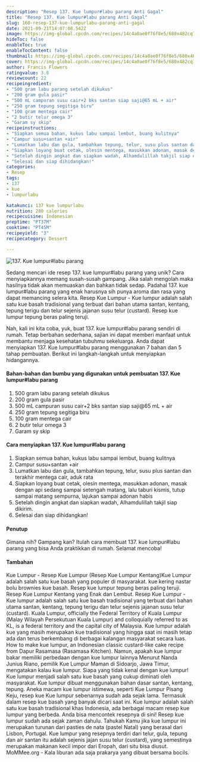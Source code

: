```yaml
---
description: "Resep 137. Kue lumpur#labu parang Anti Gagal"
title: "Resep 137. Kue lumpur#labu parang Anti Gagal"
slug: 160-resep-137-kue-lumpurlabu-parang-anti-gagal
date: 2021-09-21T14:07:08.542Z
image: https://img-global.cpcdn.com/recipes/14c4a0ae0f76f8e5/680x482cq70/137-kue-lumpurlabu-parang-foto-resep-utama.jpg
hideToc: false
enableToc: true
enableTocContent: false
thumbnail: https://img-global.cpcdn.com/recipes/14c4a0ae0f76f8e5/680x482cq70/137-kue-lumpurlabu-parang-foto-resep-utama.jpg
cover: https://img-global.cpcdn.com/recipes/14c4a0ae0f76f8e5/680x482cq70/137-kue-lumpurlabu-parang-foto-resep-utama.jpg
author: Francis Flowers
ratingvalue: 3.8
reviewcount: 22
recipeingredient:
- "500 gram labu parang setelah dikukus"
- "200 gram gula pasir"
- "500 mL campuran susu cair+2 bks santan siap saji@65 mL + air"
- "250 gram tepung segitiga biru"
- "100 gram mentega cair"
- "2 butir telur omega 3"
- "Garam sy skip"
recipeinstructions:
- "Siapkan semua bahan, kukus labu sampai lembut, buang kulitnya"
- "Campur susu+santan +air"
- "Lumatkan labu dan gula, tambahkan tepung, telur, susu plus santan dan terakhir mentega cair, aduk rata"
- "Siapkan loyang buat cetak, olesin mentega, masukkan adonan, masak dengan api sedang sampai setengah matang, lalu taburi kismis, tutup sampai matang sempurna, lajukan sampai adonan habis"
- "Setelah dingin angkat dan siapkan wadah, Alhamdulillah takjil siap dikirim."
- "Selesai dan siap dihidangkan!"
categories:
- Resep
tags:
- 137
- kue
- lumpurlabu

katakunci: 137 kue lumpurlabu 
nutrition: 280 calories
recipecuisine: Indonesian
preptime: "PT37M"
cooktime: "PT45M"
recipeyield: "3"
recipecategory: Dessert

---
```



![137. Kue lumpur#labu parang](https://img-global.cpcdn.com/recipes/14c4a0ae0f76f8e5/680x482cq70/137-kue-lumpurlabu-parang-foto-resep-utama.jpg)

Sedang mencari ide resep 137. kue lumpur#labu parang yang unik? Cara menyiapkannya memang susah-susah gampang. Jika salah mengolah maka hasilnya tidak akan memuaskan dan bahkan tidak sedap. Padahal 137. kue lumpur#labu parang yang enak harusnya sih punya aroma dan rasa yang dapat memancing selera kita.
Resep Kue Lumpur - Kue lumpur adalah salah satu kue basah tradisional yang terbuat dari bahan utama santan, kentang, tepung terigu dan telur sejenis jajanan susu telur (custard). Resep kue lumpur tepung beras paling teruji. 



Nah, kali ini kita coba, yuk, buat 137. kue lumpur#labu parang sendiri di rumah. Tetap berbahan sederhana, sajian ini dapat memberi manfaat untuk membantu menjaga kesehatan tubuhmu sekeluarga. Anda dapat menyiapkan 137. Kue lumpur#labu parang menggunakan 7 bahan dan 5 tahap pembuatan. Berikut ini langkah-langkah untuk menyiapkan hidangannya.

<!--inarticleads1-->

#### Bahan-bahan dan bumbu yang digunakan untuk pembuatan 137. Kue lumpur#labu parang

1. 500 gram labu parang setelah dikukus
1. 200 gram gula pasir
1. 500 mL campuran susu cair+2 bks santan siap saji@65 mL + air
1. 250 gram tepung segitiga biru
1. 100 gram mentega cair
1. 2 butir telur omega 3
1. Garam sy skip

<!--inarticleads2-->

#### Cara menyiapkan 137. Kue lumpur#labu parang

1. Siapkan semua bahan, kukus labu sampai lembut, buang kulitnya
1. Campur susu+santan +air
1. Lumatkan labu dan gula, tambahkan tepung, telur, susu plus santan dan terakhir mentega cair, aduk rata
1. Siapkan loyang buat cetak, olesin mentega, masukkan adonan, masak dengan api sedang sampai setengah matang, lalu taburi kismis, tutup sampai matang sempurna, lajukan sampai adonan habis
1. Setelah dingin angkat dan siapkan wadah, Alhamdulillah takjil siap dikirim.
1. Selesai dan siap dihidangkan!

#### Penutup

Gimana nih? Gampang kan? Itulah cara membuat 137. kue lumpur#labu parang yang bisa Anda praktikkan di rumah. Selamat mencoba!

#### Tambahan

Kue Lumpur - Resep Kue Lumpur (Resep Kue Lumpur Kentang)Kue Lumpur adalah salah satu kue basah yang populer di masyarakat. kue kering nastar bolu brownies kue basah. Resep kue lumpur tepung beras paling teruji. Resep Kue Lumpur Kentang yang Enak dan Lembut. Resep Kue Lumpur - Kue lumpur adalah salah satu kue basah tradisional yang terbuat dari bahan utama santan, kentang, tepung terigu dan telur sejenis jajanan susu telur (custard). Kuala Lumpur, officially the Federal Territory of Kuala Lumpur (Malay Wilayah Persekutuan Kuala Lumpur) and colloquially referred to as KL, is a federal territory and the capital city of Malaysia. Kue lumpur adalah kue yang masih merupakan kue tradisional yang hingga saat ini masih tetap ada dan terus berkembang di berbagai kalangan masyarakat secara luas. How to make kue lumpur, an Indonesian classic custard-like cake recipe from Dapur Rasamasa (Rasamasa Kitchen). Namun, apakah kue lumpur bakar memiliki perbedaan dengan kue lumpur lainnya Menurut Nanda Junius Riano, pemilik Kue Lumpur Maman di Sidoarjo, Jawa Timur, mengatakan kalau kue lumpur. Siapa yang tidak kenal dengan kue lumpur! Kue lumpur menjadi salah satu kue basah yang cukup diminati oleh masyarakat. Kue lumpur dibuat menggunakan bahan dasar santan, kentang, tepung. Aneka macam kue lumpur istimewa, seperti Kue Lumpur Pisang Keju, resep kue Kue lumpur sebenarnya sudah ada sejak lama. Termasuk dalam resep kue basah yang banyak dicari saat ini. Kue lumpur adalah salah satu kue basah tradisional khas Indonesia, ada berbagai macam resep kue lumpur yang berbeda. Anda bisa mencontek resepnya di sini! Resep kue lumpur sudah ada sejak zaman dahulu. Tahukah Kamu jika kue lumpur ini merupakan turunan dari pasties de nata (pastel Natal) yang berasal dari Lisbon, Portugal. Kue lumpur yang resepnya terdiri dari telur, gula, tepung dan air santan itu adalah sejenis jajan susu telur (custard), yang semestinya merupakan makanan kecil impor dari Eropah, dari situ bisa diusut. MoMMee.org - Kala liburan ada saja prakarya yang dibuat bersama bocils. 

